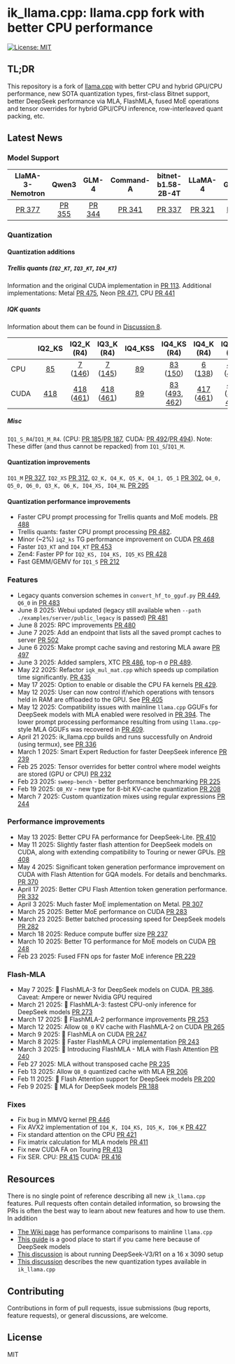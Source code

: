 # ik_llama.cpp: llama.cpp fork with better CPU performance

[![License: MIT](https://img.shields.io/badge/license-MIT-blue.svg)](https://opensource.org/licenses/MIT)

## TL;DR

This repository is a fork of [llama.cpp](https://github.com/ggerganov/llama.cpp) with better CPU and hybrid GPU/CPU performance, new SOTA quantization types, first-class Bitnet support, better DeepSeek performance via MLA, FlashMLA, fused MoE operations and tensor overrides for hybrid GPU/CPU inference, row-interleaved quant packing, etc.

## Latest News

### Model Support

| LlaMA-3-Nemotron | Qwen3 | GLM-4 | Command-A | bitnet-b1.58-2B-4T | LLaMA-4 | Gemma3 | DeepSeek-V3 |
|:----------------:|:-----:|:-----:|:---------:|:------------------:|:-------:|:------:|:-----------:|
[PR 377](https://github.com/ikawrakow/ik_llama.cpp/pull/377) | [PR 355](https://github.com/ikawrakow/ik_llama.cpp/pull/355) | [PR 344](https://github.com/ikawrakow/ik_llama.cpp/pull/344) | [PR 341](https://github.com/ikawrakow/ik_llama.cpp/pull/341) | [PR 337](https://github.com/ikawrakow/ik_llama.cpp/pull/337) | [PR 321](https://github.com/ikawrakow/ik_llama.cpp/pull/321) | [PR 276](https://github.com/ikawrakow/ik_llama.cpp/pull/276) | [PR 176](https://github.com/ikawrakow/ik_llama.cpp/pull/176) |
### Quantization

#### Quantization additions

##### Trellis quants (`IQ2_KT`, `IQ3_KT`, `IQ4_KT`)

Information and the original CUDA implementation in [PR 113](https://github.com/ikawrakow/ik_llama.cpp/pull/113). Additional implementations: Metal [PR 475](https://github.com/ikawrakow/ik_llama.cpp/pull/475), Neon [PR 471](https://github.com/ikawrakow/ik_llama.cpp/pull/471), CPU [PR 441](https://github.com/ikawrakow/ik_llama.cpp/pull/441)

##### IQK quants

Information about them can be found in [Discussion 8](https://github.com/ikawrakow/ik_llama.cpp/discussions/8).

|  | IQ2_KS | IQ2_K (R4) | IQ3_K (R4) | IQ4_KSS | IQ4_KS (R4) | IQ4_K (R4) | IQ5_KS (R4) | IQ5_K (R4) | IQ6_K |
|---------------------|:------:|:----------:|:----------:|:-------:|:-----------:|:----------:|:-----------:|:----------:|:-----:|
| CPU     | [85](https://github.com/ikawrakow/ik_llama.cpp/pull/85) | [7](https://github.com/ikawrakow/ik_llama.cpp/pull/7) ([146](https://github.com/ikawrakow/ik_llama.cpp/pull/146)) | [7](https://github.com/ikawrakow/ik_llama.cpp/pull/7) ([145](https://github.com/ikawrakow/ik_llama.cpp/pull/145)) | [89](https://github.com/ikawrakow/ik_llama.cpp/pull/89) | [83](https://github.com/ikawrakow/ik_llama.cpp/pull/83) ([150](https://github.com/ikawrakow/ik_llama.cpp/pull/150)) | [6](https://github.com/ikawrakow/ik_llama.cpp/pull/6) ([138](https://github.com/ikawrakow/ik_llama.cpp/pull/138)) | [422](https://github.com/ikawrakow/ik_llama.cpp/pull/422) ([426](https://github.com/ikawrakow/ik_llama.cpp/pull/426)) | [7](https://github.com/ikawrakow/ik_llama.cpp/pull/7) ([149](https://github.com/ikawrakow/ik_llama.cpp/pull/149)) | [14](https://github.com/ikawrakow/ik_llama.cpp/pull/14) |
| CUDA         | [418](https://github.com/ikawrakow/ik_llama.cpp/pull/418) | [418](https://github.com/ikawrakow/ik_llama.cpp/pull/418) ([461](https://github.com/ikawrakow/ik_llama.cpp/pull/461)) | [418](https://github.com/ikawrakow/ik_llama.cpp/pull/418) ([461](https://github.com/ikawrakow/ik_llama.cpp/pull/461)) | [89](https://github.com/ikawrakow/ik_llama.cpp/pull/89) | [83](https://github.com/ikawrakow/ik_llama.cpp/pull/493) ([493](https://github.com/ikawrakow/ik_llama.cpp/pull/493), [462](https://github.com/ikawrakow/ik_llama.cpp/pull/462)) | [417](https://github.com/ikawrakow/ik_llama.cpp/pull/417) ([461](https://github.com/ikawrakow/ik_llama.cpp/pull/461)) | [422](https://github.com/ikawrakow/ik_llama.cpp/pull/422) ([493](https://github.com/ikawrakow/ik_llama.cpp/pull/493), [462](https://github.com/ikawrakow/ik_llama.cpp/pull/462)) | [417](https://github.com/ikawrakow/ik_llama.cpp/pull/417) ([461](https://github.com/ikawrakow/ik_llama.cpp/pull/461)) | [417](https://github.com/ikawrakow/ik_llama.cpp/pull/417) |

##### Misc

`IQ1_S_R4`/`IQ1_M_R4`. (CPU: [PR 185](https://github.com/ikawrakow/ik_llama.cpp/pull/185)/[PR 187](https://github.com/ikawrakow/ik_llama.cpp/pull/187), CUDA: [PR 492](https://github.com/ikawrakow/ik_llama.cpp/pull/492)/[PR 494](https://github.com/ikawrakow/ik_llama.cpp/pull/494)). 
Note: These differ (and thus cannot be repacked) from `IQ1_S`/`IQ1_M`.

#### Quantization improvements

`IQ1_M` [PR 327](https://github.com/ikawrakow/ik_llama.cpp/pull/327), `IQ2_XS` [PR 312](https://github.com/ikawrakow/ik_llama.cpp/pull/312), `Q2_K, Q4_K, Q5_K, Q4_1, Q5_1` [PR 302](https://github.com/ikawrakow/ik_llama.cpp/pull/302), `Q4_0, Q5_0, Q6_0, Q3_K, Q6_K, IQ4_XS, IQ4_NL` [PR 295](https://github.com/ikawrakow/ik_llama.cpp/pull/295)

#### Quantization performance improvements 

* Faster CPU prompt processing for Trellis quants and MoE models. [PR 488](https://github.com/ikawrakow/ik_llama.cpp/pull/488)
* Trellis quants: faster CPU prompt processing [PR 482](https://github.com/ikawrakow/ik_llama.cpp/pull/482).
* Minor (~2%) `iq2_ks` TG performance improvement on CUDA [PR 468](https://github.com/ikawrakow/ik_llama.cpp/pull/468)
* Faster `IQ3_KT` and `IQ4_KT` [PR 453](https://github.com/ikawrakow/ik_llama.cpp/pull/453)
* Zen4: Faster PP for `IQ2_KS, IQ4_KS, IQ5_KS` [PR 428](https://github.com/ikawrakow/ik_llama.cpp/pull/428)
* Fast GEMM/GEMV for `IQ1_S` [PR 212](https://github.com/ikawrakow/ik_llama.cpp/pull/212)

### Features

* Legacy quants conversion schemes in `convert_hf_to_gguf.py` [PR 449](https://github.com/ikawrakow/ik_llama.cpp/pull/449), `Q6_0` in [PR 483](https://github.com/ikawrakow/ik_llama.cpp/pull/483)
* June 8 2025: Webui updated (legacy still available when `--path ./examples/server/public_legacy` is passed) [PR 481](https://github.com/ikawrakow/ik_llama.cpp/pull/481)
* June 8 2025: RPC improvements [PR 480](https://github.com/ikawrakow/ik_llama.cpp/pull/480)
* June 7 2025: Add an endpoint that lists all the saved prompt caches to server [PR 502](https://github.com/ikawrakow/ik_llama.cpp/pull/502)
* June 6 2025: Make prompt cache saving and restoring MLA aware [PR 497](https://github.com/ikawrakow/ik_llama.cpp/pull/497)
* June 3 2025: Added samplers, XTC [PR 486](https://github.com/ikawrakow/ik_llama.cpp/pull/486), top-n σ [PR 489](https://github.com/ikawrakow/ik_llama.cpp/pull/489).
* May 22 2025: Refactor `iqk_mul_mat.cpp` which speeds up compilation time significantly. [PR 435](https://github.com/ikawrakow/ik_llama.cpp/pull/435)
* May 17 2025: Option to enable or disable the CPU FA kernels [PR 429](https://github.com/ikawrakow/ik_llama.cpp/pull/429).
* May 12 2025: User can now control if/which operations with tensors held in RAM are offloaded to the GPU. See [PR 405](https://github.com/ikawrakow/ik_llama.cpp/pull/405) 
* May 12 2025: Compatibility issues with mainline `llama.cpp` GGUFs for DeepSeek models with MLA enabled were resolved in [PR 394](https://github.com/ikawrakow/ik_llama.cpp/pull/394). The lower prompt processing performance resulting from using `llama.cpp`-style MLA GGUFs was recovered in [PR 409](https://github.com/ikawrakow/ik_llama.cpp/pull/409).
* April 21 2025: ik_llama.cpp builds and runs successfully on Android (using termux), see [PR 336](https://github.com/ikawrakow/ik_llama.cpp/pull/336)
* March 1 2025: Smart Expert Reduction for faster DeepSeek inference [PR 239](https://github.com/ikawrakow/ik_llama.cpp/pull/239) 
* Feb 25 2025: Tensor overrides for better control where model weights are stored (GPU or CPU) [PR 232](https://github.com/ikawrakow/ik_llama.cpp/pull/232)
* Feb 23 2025: `sweep-bench` - better performance benchmarking [PR 225](https://github.com/ikawrakow/ik_llama.cpp/pull/225)
* Feb 19 2025: `Q8_KV` - new type for 8-bit KV-cache quantization [PR 208](https://github.com/ikawrakow/ik_llama.cpp/pull/208)
* March 7 2025: Custom quantization mixes using regular expressions [PR 244](https://github.com/ikawrakow/ik_llama.cpp/pull/244)

### Performance improvements

* May 13 2025: Better CPU FA performance for DeepSeek-Lite. [PR 410](https://github.com/ikawrakow/ik_llama.cpp/pull/410)
* May 11 2025: Slightly faster flash attention for DeepSeek models on CUDA, along with extending compatibility to Touring or newer GPUs. [PR 408](https://github.com/ikawrakow/ik_llama.cpp/pull/408)
* May 4 2025: Significant token generation performance improvement on CUDA with Flash Attention for GQA models. For details and benchmarks. [PR 370](https://github.com/ikawrakow/ik_llama.cpp/pull/370) 
* April 17 2025: Better CPU Flash Attention token generation performance. [PR 332](https://github.com/ikawrakow/ik_llama.cpp/pull/332)
* April 3 2025: Much faster MoE implementation on Metal. [PR 307](https://github.com/ikawrakow/ik_llama.cpp/pull/307) 
* March 25 2025: Better MoE performance on CUDA [PR 283](https://github.com/ikawrakow/ik_llama.cpp/pull/283)
* March 23 2025: Better batched processing speed for DeepSeek models [PR 282](https://github.com/ikawrakow/ik_llama.cpp/pull/282)
* March 18 2025: Reduce compute buffer size [PR 237](https://github.com/ikawrakow/ik_llama.cpp/pull/237)
* March 10 2025: Better TG performance for MoE models on CUDA [PR 248](https://github.com/ikawrakow/ik_llama.cpp/pull/248)
* Feb 23 2025: Fused FFN ops for faster MoE inference [PR 229](https://github.com/ikawrakow/ik_llama.cpp/pull/229)

### Flash-MLA

* May 7 2025: 🚀 FlashMLA-3 for DeepSeek models on CUDA. [PR 386](https://github.com/ikawrakow/ik_llama.cpp/pull/386). Caveat: Ampere or newer Nvidia GPU required
* March 21 2025: 🚀 FlashMLA-3: fastest CPU-only inference for DeepSeek models [PR 273](https://github.com/ikawrakow/ik_llama.cpp/pull/273)
* March 17 2025: 🚀 FlashMLA-2 performance improvements [PR 253](https://github.com/ikawrakow/ik_llama.cpp/pull/253)
* March 12 2025: Allow `Q8_0` KV cache with FlashMLA-2 on CUDA [PR 265](https://github.com/ikawrakow/ik_llama.cpp/pull/265)
* March 9 2025: 🚀 FlashMLA on CUDA [PR 247](https://github.com/ikawrakow/ik_llama.cpp/pull/247)
* March 8 2025: 🚀 Faster FlashMLA CPU implementation [PR 243](https://github.com/ikawrakow/ik_llama.cpp/pull/243)
* March 3 2025: 🚀 Introducing FlashMLA - MLA with Flash Attention [PR 240](https://github.com/ikawrakow/ik_llama.cpp/pull/240)
* Feb 27 2025: MLA without transposed cache [PR 235](https://github.com/ikawrakow/ik_llama.cpp/pull/235)
* Feb 13 2025: Allow `Q8_0` quantized cache with MLA [PR 206](https://github.com/ikawrakow/ik_llama.cpp/pull/206)
* Feb 11 2025: 🚀 Flash Attention support for DeepSeek models [PR 200](https://github.com/ikawrakow/ik_llama.cpp/pull/200)
* Feb 9 2025: 🚀 MLA for DeepSeek models [PR 188](https://github.com/ikawrakow/ik_llama.cpp/pull/188)

### Fixes

* Fix bug in MMVQ kernel [PR 446](https://github.com/ikawrakow/ik_llama.cpp/pull/446)
* Fix AVX2 implementation of `IQ4_K, IQ4_KS, IQ5_K, IQ6_K` [PR 427](https://github.com/ikawrakow/ik_llama.cpp/pull/427) 
* Fix standard attention on the CPU [PR 421](https://github.com/ikawrakow/ik_llama.cpp/pull/421) 
* Fix imatrix calculation for MLA models [PR 411](https://github.com/ikawrakow/ik_llama.cpp/pull/411)
* Fix new CUDA FA on Touring [PR 413](https://github.com/ikawrakow/ik_llama.cpp/pull/413)
* Fix SER. CPU: [PR 415](https://github.com/ikawrakow/ik_llama.cpp/pull/415) CUDA: [PR 416](https://github.com/ikawrakow/ik_llama.cpp/pull/416)

## Resources

There is no single point of reference describing all new `ik_llama.cpp` features. Pull requests often contain detailed information, so browsing the PRs is often the best way to learn about new features and how to use them. In addition
* [The Wiki page](https://github.com/ikawrakow/ik_llama.cpp/wiki) has performance comparisons to mainline `llama.cpp`
* [This guide](https://github.com/ikawrakow/ik_llama.cpp/discussions/258) is a good place to start if you came here because of DeepSeek models
* [This discussion](https://github.com/ikawrakow/ik_llama.cpp/discussions/266) is about running DeepSeek-V3/R1 on a 16 x 3090 setup
* [This discussion](https://github.com/ikawrakow/ik_llama.cpp/discussions/8) describes the new quantization types available in `ik_llama.cpp`

## Contributing

Contributions in form of pull requests, issue submissions (bug reports, feature requests), or general discussions, are welcome.

## License

MIT
